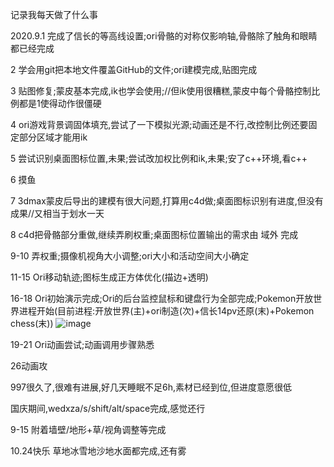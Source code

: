 记录我每天做了什么事

2020.9.1 完成了信长的等高线设置;ori骨骼的对称仅影响轴,骨骼除了触角和眼睛都已经完成

2 学会用git把本地文件覆盖GitHub的文件;ori建模完成,贴图完成

3 贴图修复;蒙皮基本完成,ik也学会使用;//但ik使用很糟糕,蒙皮中每个骨骼控制比例都是1使得动作很僵硬

4 ori游戏背景调固体填充,尝试了一下模拟光源;动画还是不行,改控制比例还要固定部分区域才能用ik

5 尝试识别桌面图标位置,未果;尝试改加权比例和ik,未果;安了c++环境,看c++

6 摸鱼

7 3dmax蒙皮后导出的建模有很大问题,打算用c4d做;桌面图标识别有进度,但没有成果//又相当于划水一天

8 c4d把骨骼部分重做,继续弄刷权重;桌面图标位置输出的需求由 域外 完成 

9-10 弄权重;摄像机视角大小调整;ori大小和活动空间大小确定

11-15 Ori移动轨迹;图标生成正方体优化(描边+透明)

16-18 Ori初始演示完成;Ori的后台监控鼠标和键盘行为全部完成;Pokemon开放世界进程开始(目前进程:开放世界(主)+ori制造(次)+信长14pv还原(末)+Pokemon chess(末))
![image](https://github.com/IFAFOX/timerecord/blob/master/OriPlayOnYourDesktop-show(simple).png)

19-21 Ori动画尝试;动画调用步骤熟悉

26动画攻

997很久了,很难有进展,好几天睡眠不足6h,素材已经到位,但进度意愿很低

国庆期间,wedxza/s/shift/alt/space完成,感觉还行

9-15 附着墙壁/地形+草/视角调整等完成

10.24快乐 草地冰雪地沙地水面都完成,还有雾
